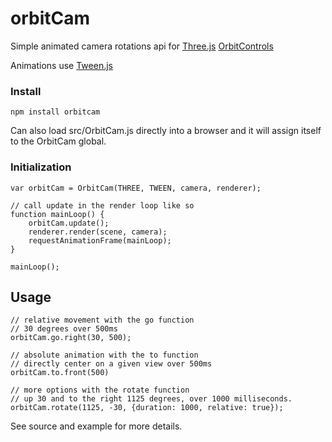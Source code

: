 # orbitCam
Simple animated camera rotations api for [Three.js](https://threejs.org/) [OrbitControls](https://github.com/mattdesl/three-orbit-controls)

Animations use [Tween.js](https://github.com/tweenjs/tween.js/)

### Install
```
npm install orbitcam
```
Can also load src/OrbitCam.js directly into a browser and it will assign itself to the OrbitCam global.


### Initialization
```
var orbitCam = OrbitCam(THREE, TWEEN, camera, renderer);

// call update in the render loop like so
function mainLoop() {
    orbitCam.update();
    renderer.render(scene, camera);
    requestAnimationFrame(mainLoop);
}

mainLoop();

```

## Usage
```
// relative movement with the go function
// 30 degrees over 500ms
orbitCam.go.right(30, 500);

// absolute animation with the to function
// directly center on a given view over 500ms
orbitCam.to.front(500)

// more options with the rotate function
// up 30 and to the right 1125 degrees, over 1000 milliseconds.
orbitCam.rotate(1125, -30, {duration: 1000, relative: true});
```

See source and example for more details.
